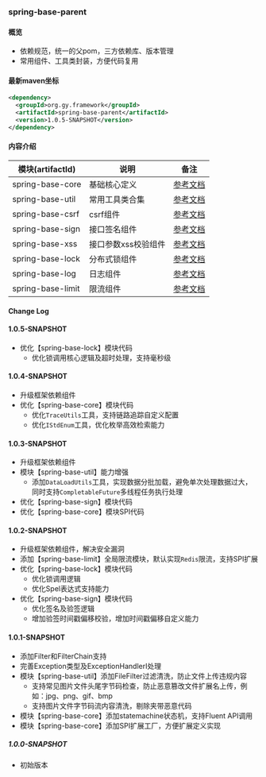 ### spring-base-parent

#### 概览
- 依赖规范，统一的父pom，三方依赖库、版本管理
- 常用组件、工具类封装，方便代码复用

#### 最新maven坐标
```xml
<dependency>
  <groupId>org.gy.framework</groupId>
  <artifactId>spring-base-parent</artifactId>
  <version>1.0.5-SNAPSHOT</version>
</dependency>
```

#### 内容介绍

| 模块(artifactId)    | 说明          | 备注                                  |
|-------------------|-------------|-------------------------------------|
| spring-base-core  | 基础核心定义      | [参考文档](spring-base-core/README.md)  |
| spring-base-util  | 常用工具类合集     | [参考文档](spring-base-util/README.md)  |
| spring-base-csrf  | csrf组件      | [参考文档](spring-base-csrf/README.md)  |
| spring-base-sign  | 接口签名组件      | [参考文档](spring-base-sign/README.md)  |
| spring-base-xss   | 接口参数xss校验组件 | [参考文档](spring-base-xss/README.md)   |
| spring-base-lock  | 分布式锁组件      | [参考文档](spring-base-lock/README.md)  |
| spring-base-log   | 日志组件        | [参考文档](spring-base-log/README.md)   |
| spring-base-limit | 限流组件        | [参考文档](spring-base-limit/README.md) |

#### Change Log

#### 1.0.5-SNAPSHOT
- 优化【spring-base-lock】模块代码
  - 优化锁调用核心逻辑及超时处理，支持毫秒级

#### 1.0.4-SNAPSHOT
- 升级框架依赖组件
- 优化【spring-base-core】模块代码
  - 优化`TraceUtils`工具，支持链路追踪自定义配置
  - 优化`IStdEnum`工具，优化枚举高效检索能力

#### 1.0.3-SNAPSHOT
- 升级框架依赖组件
- 模块【spring-base-util】能力增强
  - 添加`DataLoadUtils`工具，实现数据分批加载，避免单次处理数据过大，同时支持`CompletableFuture`多线程任务执行处理
- 优化【spring-base-sign】模块代码
- 优化【spring-base-core】模块SPI代码

#### 1.0.2-SNAPSHOT
- 升级框架依赖组件，解决安全漏洞
- 添加【spring-base-limit】全局限流模块，默认实现`Redis`限流，支持SPI扩展
- 优化【spring-base-lock】模块代码
  - 优化锁调用逻辑
  - 优化Spel表达式支持能力
- 优化【spring-base-sign】模块代码
  - 优化签名及验签逻辑
  - 增加验签时间戳偏移校验，增加时间戳偏移自定义能力

#### 1.0.1-SNAPSHOT
- 添加Filter和FilterChain支持
- 完善Exception类型及ExceptionHandlerI处理
- 模块【spring-base-util】添加FileFilter过滤清洗，防止文件上传违规内容
  - 支持常见图片文件头尾字节码检查，防止恶意篡改文件扩展名上传，例如：jpg、png、gif、bmp
  - 支持图片文件字节码流内容清洗，剔除夹带恶意代码
- 模块【spring-base-core】添加statemachine状态机，支持Fluent API调用
- 模块【spring-base-core】添加SPI扩展工厂，方便扩展定义实现

##### 1.0.0-SNAPSHOT
- 初始版本